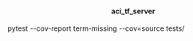 <h4><center><bold>aci_tf_server</h4></center></bold>

pytest --cov-report term-missing --cov=source tests/

